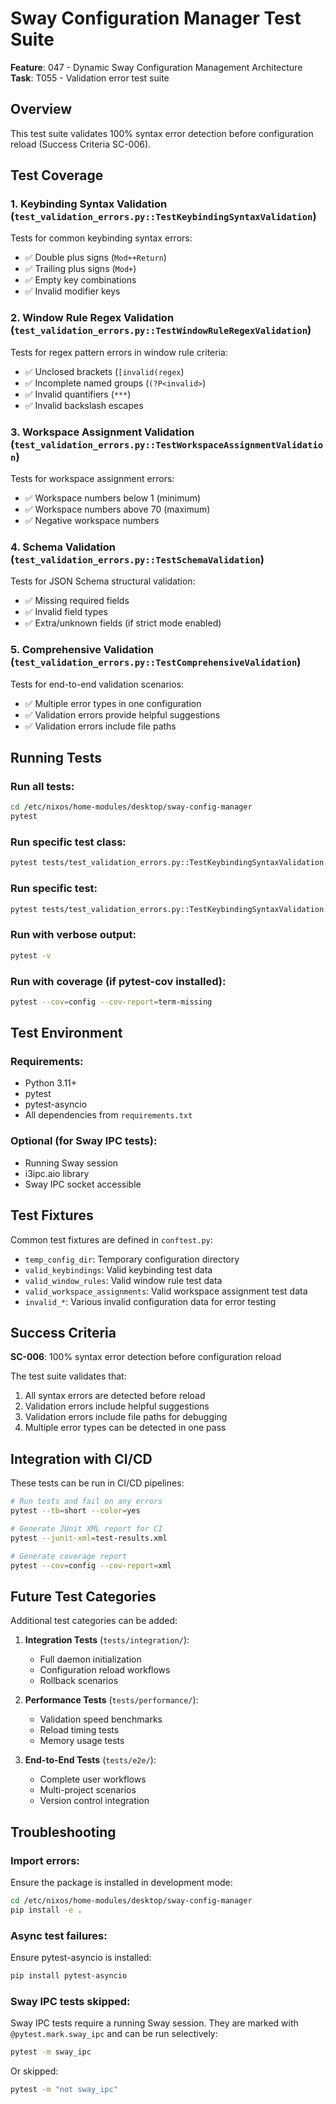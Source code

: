 # Sway Configuration Manager Test Suite

**Feature**: 047 - Dynamic Sway Configuration Management Architecture
**Task**: T055 - Validation error test suite

## Overview

This test suite validates 100% syntax error detection before configuration reload (Success Criteria SC-006).

## Test Coverage

### 1. Keybinding Syntax Validation (`test_validation_errors.py::TestKeybindingSyntaxValidation`)

Tests for common keybinding syntax errors:
- ✅ Double plus signs (`Mod++Return`)
- ✅ Trailing plus signs (`Mod+`)
- ✅ Empty key combinations
- ✅ Invalid modifier keys

### 2. Window Rule Regex Validation (`test_validation_errors.py::TestWindowRuleRegexValidation`)

Tests for regex pattern errors in window rule criteria:
- ✅ Unclosed brackets (`[invalid(regex`)
- ✅ Incomplete named groups (`(?P<invalid>`)
- ✅ Invalid quantifiers (`***`)
- ✅ Invalid backslash escapes

### 3. Workspace Assignment Validation (`test_validation_errors.py::TestWorkspaceAssignmentValidation`)

Tests for workspace assignment errors:
- ✅ Workspace numbers below 1 (minimum)
- ✅ Workspace numbers above 70 (maximum)
- ✅ Negative workspace numbers

### 4. Schema Validation (`test_validation_errors.py::TestSchemaValidation`)

Tests for JSON Schema structural validation:
- ✅ Missing required fields
- ✅ Invalid field types
- ✅ Extra/unknown fields (if strict mode enabled)

### 5. Comprehensive Validation (`test_validation_errors.py::TestComprehensiveValidation`)

Tests for end-to-end validation scenarios:
- ✅ Multiple error types in one configuration
- ✅ Validation errors provide helpful suggestions
- ✅ Validation errors include file paths

## Running Tests

### Run all tests:

```bash
cd /etc/nixos/home-modules/desktop/sway-config-manager
pytest
```

### Run specific test class:

```bash
pytest tests/test_validation_errors.py::TestKeybindingSyntaxValidation
```

### Run specific test:

```bash
pytest tests/test_validation_errors.py::TestKeybindingSyntaxValidation::test_double_plus_in_key_combo
```

### Run with verbose output:

```bash
pytest -v
```

### Run with coverage (if pytest-cov installed):

```bash
pytest --cov=config --cov-report=term-missing
```

## Test Environment

### Requirements:

- Python 3.11+
- pytest
- pytest-asyncio
- All dependencies from `requirements.txt`

### Optional (for Sway IPC tests):

- Running Sway session
- i3ipc.aio library
- Sway IPC socket accessible

## Test Fixtures

Common test fixtures are defined in `conftest.py`:

- `temp_config_dir`: Temporary configuration directory
- `valid_keybindings`: Valid keybinding test data
- `valid_window_rules`: Valid window rule test data
- `valid_workspace_assignments`: Valid workspace assignment test data
- `invalid_*`: Various invalid configuration data for error testing

## Success Criteria

**SC-006**: 100% syntax error detection before configuration reload

The test suite validates that:
1. All syntax errors are detected before reload
2. Validation errors include helpful suggestions
3. Validation errors include file paths for debugging
4. Multiple error types can be detected in one pass

## Integration with CI/CD

These tests can be run in CI/CD pipelines:

```bash
# Run tests and fail on any errors
pytest --tb=short --color=yes

# Generate JUnit XML report for CI
pytest --junit-xml=test-results.xml

# Generate coverage report
pytest --cov=config --cov-report=xml
```

## Future Test Categories

Additional test categories can be added:

1. **Integration Tests** (`tests/integration/`):
   - Full daemon initialization
   - Configuration reload workflows
   - Rollback scenarios

2. **Performance Tests** (`tests/performance/`):
   - Validation speed benchmarks
   - Reload timing tests
   - Memory usage tests

3. **End-to-End Tests** (`tests/e2e/`):
   - Complete user workflows
   - Multi-project scenarios
   - Version control integration

## Troubleshooting

### Import errors:

Ensure the package is installed in development mode:
```bash
cd /etc/nixos/home-modules/desktop/sway-config-manager
pip install -e .
```

### Async test failures:

Ensure pytest-asyncio is installed:
```bash
pip install pytest-asyncio
```

### Sway IPC tests skipped:

Sway IPC tests require a running Sway session. They are marked with `@pytest.mark.sway_ipc` and can be run selectively:
```bash
pytest -m sway_ipc
```

Or skipped:
```bash
pytest -m "not sway_ipc"
```
